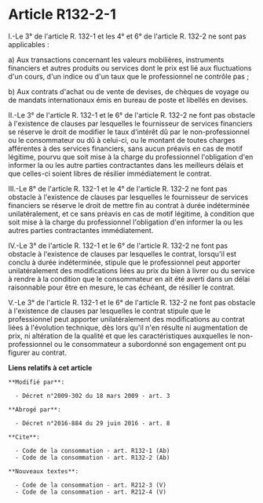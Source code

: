 # Article R132-2-1

I.-Le 3° de l'article R. 132-1 et les 4° et 6° de l'article R. 132-2 ne sont pas applicables : 

a) Aux transactions concernant les valeurs mobilières, instruments financiers et autres produits ou services dont le prix est
lié aux fluctuations d'un cours, d'un indice ou d'un taux que le professionnel ne contrôle pas ; 

b) Aux contrats d'achat ou de vente de devises, de chèques de voyage ou de mandats internationaux émis en bureau de poste et
libellés en devises. 

II.-Le 3° de l'article R. 132-1 et le 6° de l'article R. 132-2 ne font pas obstacle à l'existence de clauses par lesquelles
le fournisseur de services financiers se réserve le droit de modifier le taux d'intérêt dû par le non-professionnel ou le
consommateur ou dû à celui-ci, ou le montant de toutes charges afférentes à des services financiers, sans aucun préavis en
cas de motif légitime, pourvu que soit mise à la charge du professionnel l'obligation d'en informer la ou les autre parties
contractantes dans les meilleurs délais et que celles-ci soient libres de résilier immédiatement le contrat. 

III.-Le 8° de l'article R. 132-1 et le 4° de l'article R. 132-2 ne font pas obstacle à l'existence de clauses par lesquelles
le fournisseur de services financiers se réserve le droit de mettre fin au contrat à durée indéterminée unilatéralement, et
ce sans préavis en cas de motif légitime, à condition que soit mise à la charge du professionnel l'obligation d'en informer
la ou les autres parties contractantes immédiatement. 

IV.-Le 3° de l'article R. 132-1 et le 6° de l'article R. 132-2 ne font pas obstacle à l'existence de clauses par lesquelles
le contrat, lorsqu'il est conclu à durée indéterminée, stipule que le professionnel peut apporter unilatéralement des
modifications liées au prix du bien à livrer ou du service à rendre à la condition que le consommateur en ait été averti dans
un délai raisonnable pour être en mesure, le cas échéant, de résilier le contrat.

V.-Le 3° de l'article R. 132-1 et le 6° de l'article R. 132-2 ne font pas obstacle à l'existence de clauses par lesquelles le
contrat stipule que le professionnel peut apporter unilatéralement des modifications au contrat liées à l'évolution
technique, dès lors qu'il n'en résulte ni augmentation de prix, ni altération de la qualité et que les caractéristiques
auxquelles le non-professionnel ou le consommateur a subordonné son engagement ont pu figurer au contrat.

**Liens relatifs à cet article**

	**Modifié par**:

	  - Décret n°2009-302 du 18 mars 2009 - art. 3

	**Abrogé par**:

	  - Décret n°2016-884 du 29 juin 2016 - art. 8

	**Cite**:

	  - Code de la consommation - art. R132-1 (Ab)
	  - Code de la consommation - art. R132-2 (Ab)

	**Nouveaux textes**:

	  - Code de la consommation - art. R212-3 (V)
	  - Code de la consommation - art. R212-4 (V)
